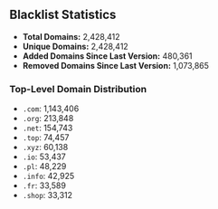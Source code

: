 ## Blacklist Statistics

- **Total Domains:** 2,428,412
- **Unique Domains:** 2,428,412
- **Added Domains Since Last Version:** 480,361
- **Removed Domains Since Last Version:** 1,073,865

### Top-Level Domain Distribution

-  `.com`: 1,143,406
-  `.org`: 213,848
-  `.net`: 154,743
-  `.top`: 74,457
-  `.xyz`: 60,138
-  `.io`: 53,437
-  `.pl`: 48,229
-  `.info`: 42,925
-  `.fr`: 33,589
-  `.shop`: 33,312
